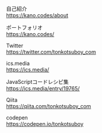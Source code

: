自己紹介<br>
https://kano.codes/about

ポートフォリオ<br>
https://kano.codes/

Twitter<br>
https://twitter.com/tonkotsuboy_com

ics.media<br>
https://ics.media/

JavaScriptコードレシピ集<br>
https://ics.media/entry/19765/

Qiita<br>
https://qiita.com/tonkotsuboy_com

codepen<br>
https://codepen.io/tonkotsuboy

<!--
**tonkotsuboy/tonkotsuboy** is a ✨ _special_ ✨ repository because its `README.md` (this file) appears on your GitHub profile.

Here are some ideas to get you started:

- 🔭 I’m currently working on ...
- 🌱 I’m currently learning ...
- 👯 I’m looking to collaborate on ...
- 🤔 I’m looking for help with ...
- 💬 Ask me about ...
- 📫 How to reach me: ...
- 😄 Pronouns: ...
- ⚡ Fun fact: ...
-->
